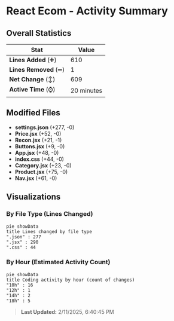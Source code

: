 # React Ecom - Activity Summary 

## Overall Statistics

| Stat                   | Value                                                             |
| ---------------------- | ----------------------------------------------------------------- |
| **Lines Added** (➕)   | 610                                          |
| **Lines Removed** (➖) | 1                                        |
| **Net Change** (↕)    | 609                |
| **Active Time** (⌚)   | 20 minutes |


## Modified Files
- **settings.json** (+277, -0)
- **Price.jsx** (+52, -0)
- **Recon.jsx** (+21, -1)
- **Buttons.jsx** (+9, -0)
- **App.jsx** (+48, -0)
- **index.css** (+44, -0)
- **Category.jsx** (+23, -0)
- **Product.jsx** (+75, -0)
- **Nav.jsx** (+61, -0)

## Visualizations

### By File Type (Lines Changed)

```mermaid
pie showData
title Lines changed by file type
".json" : 277
".jsx" : 290
".css" : 44
```

### By Hour (Estimated Activity Count)

```mermaid
pie showData
title Coding activity by hour (count of changes)
"10h" : 16
"12h" : 1
"14h" : 2
"18h" : 5
```


> **Last Updated:** 2/11/2025, 6:40:45 PM